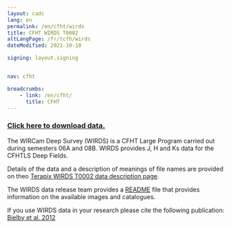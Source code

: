 ```yaml
---
layout: cadc
lang: en
permalink: /en/cfht/wirds
title: CFHT WIRDS T0002
altLangPage: /fr/tcfh/wirds
dateModified: 2021-10-18

signing: layout.signing


nav: cfht

breadcrumbs:
    - link: /en/cfht/
      title: CFHT
---
```


<h3 class="align-center">
  <a href="/en/search/?collection=CFHTTERAPIX&amp;Observation.instrument.name=WIRCam&amp;Observation.instrument.name=WFCAM" class="ui-link">Click
  here to download data.</a>
</h3>
<p>
The WIRCam Deep Survey (WIRDS) is a CFHT Large Program carried out
during semesters 06A and 08B. WIRDS provides J, H and Ks data for the
CFHTLS Deep Fields.
</p>
<p>Details of the data and a description of meanings of file names are
provided on theo
<a rel="external" href="http://terapix.iap.fr/rubrique.php?id_rubrique=261" class="ui-link">
  Terapix WIRDS T0002 data description page</a>.
</p>
<p>The WIRDS data release team provides a
<a href="/en/cfht/WIRDS_T0002_README.txt" class="ui-link">README</a>
file that provides information on the available images and catalogues.</p>
<p>
If you use WIRDS data in your research please cite the following publication: 
<a rel="external" href="http://adsabs.harvard.edu/abs/2012A&amp;A...545A..23B" class="ui-link">Bielby et al. 2012</a>
</p>
